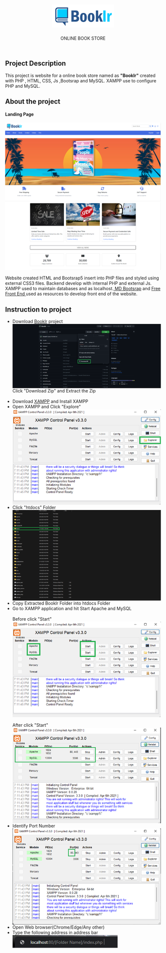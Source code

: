 <!-- PROJECT LOGO -->
<h1>
  <div  align="center">
  <a  href="https://github.com/DishaKD/Booklr">
      <img  src="https://github.com/DishaKD/Booklr/blob/master/Images/Header%20%26%20Footer/logo.png"  alt="Logo" >
  </a>
</h1>
<p align=center>ONLINE BOOK STORE</p>
<br>

## Project Description
This project is website for a online book store named as <b>"Booklr"</b>  created with PHP , HTML, CSS, Js ,Bootsrap and MySQL. XAMPP use to configure PHP and MySQL. 

## About the project
#### Landing Page
<img  src="Images/Readme Images/Screen Shots/website (2).png"  alt="Logo">
<img  src="Images/Readme Images/Screen Shots/website (3).png"  alt="Logo">

Website created HTML and Bootsrap5 insert into PHP files and styled using external CSS3 files. Backend develop with internal PHP and external Js. XAMPP used to maintain databases and as localhost.<a href="https://mdbootstrap.com/"> MD Bootsrap</a> and <a href="https://freefrontend.com/)https://freefrontend.com/"> Free Front End </a> used as resources to develop front end of the website.

## Instruction to project
<ul>
  <li>Download <a href="https://github.com/DishaKD/Booklr/tree/master">Booklr</a> project</li>
  <img align=center src="https://github.com/DishaKD/Booklr/blob/master/Images/Readme%20Images/Screen%20Shots/Github%20ZIp%20Download.png">
  <br>
  Click "Download Zip" and Extract the Zip
  <br><br>
  <li>Download <a href="https://www.apachefriends.org/download.html">XAMPP</a> and Install XAMPP</li>
  <li>Open XAMPP and Click "Explore"</li>
  <img align=center src="https://github.com/DishaKD/Booklr/blob/master/Images/Readme%20Images/Screen%20Shots/XAMPP%20Explore.png">
  <li>Click "htdocs" Folder </li>
  <img align=center src="Images/Readme Images/Screen Shots/XAMPP Folder.png">
  <li>Copy Extracted Booklr Folder into htdocs Folder</li>
  <li>Go to XAMPP application and hit Start Apache and MySQL</li><br>
  Before click "Start"
  <img align=center src="Images/Readme Images/Screen Shots/XAMPP Start.png">
  <br><br>
  After click "Start" 
  <img align=center src="Images/Readme Images/Screen Shots/After Start XAMPP.png">
  <li>Identify Port Number</li>
    <img align=center src="Images/Readme Images/Screen Shots/Port Identify.png">
  <li>Open Web browser(Chrome/Edge/Any other)</li>
  <li>Type the following address in address bar</li>
  <img align=center src="Images/Readme Images/Screen Shots/Address.png">
</ul>
